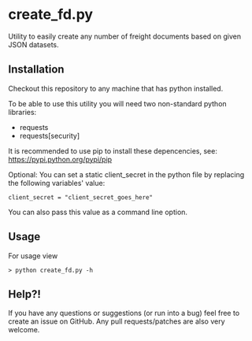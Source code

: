 # create_fd.py

Utility to easily create any number of freight documents based on given JSON datasets.

## Installation

Checkout this repository to any machine that has python installed.

To be able to use this utility you will need two non-standard python libraries:
* requests
* requests[security]

It is recommended to use pip to install these depencencies, see:
https://pypi.python.org/pypi/pip

Optional:
You can set a static client_secret in the python file by replacing the following variables' value:
```
client_secret = "client_secret_goes_here"
```
You can also pass this value as a command line option.

## Usage

For usage view 

```
> python create_fd.py -h
```

## Help?!

If you have any questions or suggestions (or run into a bug) feel free to create an issue on GitHub. Any pull requests/patches are also very welcome.
